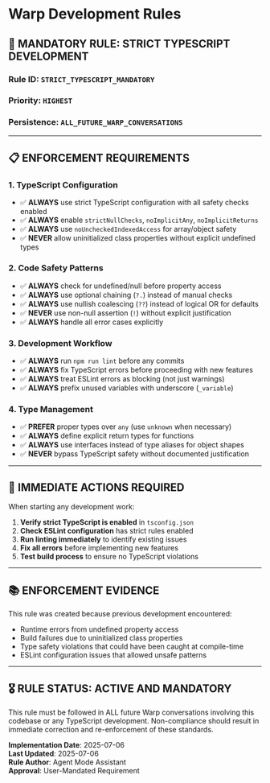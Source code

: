 # Warp Development Rules

## 🎯 **MANDATORY RULE: STRICT TYPESCRIPT DEVELOPMENT**

### **Rule ID**: `STRICT_TYPESCRIPT_MANDATORY`
### **Priority**: `HIGHEST`
### **Persistence**: `ALL_FUTURE_WARP_CONVERSATIONS`

---

## 📋 **ENFORCEMENT REQUIREMENTS**

### **1. TypeScript Configuration**
- ✅ **ALWAYS** use strict TypeScript configuration with all safety checks enabled
- ✅ **ALWAYS** enable `strictNullChecks`, `noImplicitAny`, `noImplicitReturns`
- ✅ **ALWAYS** use `noUncheckedIndexedAccess` for array/object safety
- ✅ **NEVER** allow uninitialized class properties without explicit undefined types

### **2. Code Safety Patterns**
- ✅ **ALWAYS** check for undefined/null before property access
- ✅ **ALWAYS** use optional chaining (`?.`) instead of manual checks
- ✅ **ALWAYS** use nullish coalescing (`??`) instead of logical OR for defaults
- ✅ **NEVER** use non-null assertion (`!`) without explicit justification
- ✅ **ALWAYS** handle all error cases explicitly

### **3. Development Workflow**
- ✅ **ALWAYS** run `npm run lint` before any commits
- ✅ **ALWAYS** fix TypeScript errors before proceeding with new features
- ✅ **ALWAYS** treat ESLint errors as blocking (not just warnings)
- ✅ **ALWAYS** prefix unused variables with underscore (`_variable`)

### **4. Type Management**
- ✅ **PREFER** proper types over `any` (use `unknown` when necessary)
- ✅ **ALWAYS** define explicit return types for functions
- ✅ **ALWAYS** use interfaces instead of type aliases for object shapes
- ✅ **NEVER** bypass TypeScript safety without documented justification

---

## 🚨 **IMMEDIATE ACTIONS REQUIRED**

When starting any development work:

1. **Verify strict TypeScript is enabled** in `tsconfig.json`
2. **Check ESLint configuration** has strict rules enabled
3. **Run linting immediately** to identify existing issues
4. **Fix all errors** before implementing new features
5. **Test build process** to ensure no TypeScript violations

---

## 📚 **ENFORCEMENT EVIDENCE**

This rule was created because previous development encountered:
- Runtime errors from undefined property access
- Build failures due to uninitialized class properties  
- Type safety violations that could have been caught at compile-time
- ESLint configuration issues that allowed unsafe patterns

---

## 🎖️ **RULE STATUS**: **ACTIVE AND MANDATORY**

This rule must be followed in ALL future Warp conversations involving this codebase or any TypeScript development. Non-compliance should result in immediate correction and re-enforcement of these standards.

**Implementation Date**: 2025-07-06  
**Last Updated**: 2025-07-06  
**Rule Author**: Agent Mode Assistant  
**Approval**: User-Mandated Requirement
